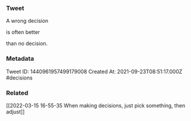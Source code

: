 ### Tweet
A wrong decision

is often better 

than no decision.

### Metadata
Tweet ID: 1440961957499179008
Created At: 2021-09-23T08:51:17.000Z
#decisions

### Related
[[2022-03-15 16-55-35 When making decisions, just pick something, then adjust]]

